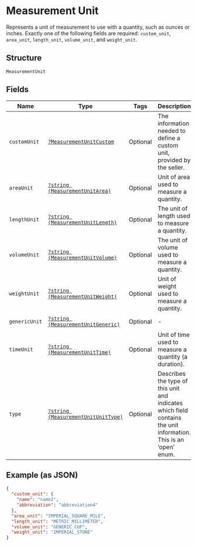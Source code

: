 
# Measurement Unit

Represents a unit of measurement to use with a quantity, such as ounces
or inches. Exactly one of the following fields are required: `custom_unit`,
`area_unit`, `length_unit`, `volume_unit`, and `weight_unit`.

## Structure

`MeasurementUnit`

## Fields

| Name | Type | Tags | Description | Getter | Setter |
|  --- | --- | --- | --- | --- | --- |
| `customUnit` | [`?MeasurementUnitCustom`](../../doc/models/measurement-unit-custom.md) | Optional | The information needed to define a custom unit, provided by the seller. | getCustomUnit(): ?MeasurementUnitCustom | setCustomUnit(?MeasurementUnitCustom customUnit): void |
| `areaUnit` | [`?string (MeasurementUnitArea)`](../../doc/models/measurement-unit-area.md) | Optional | Unit of area used to measure a quantity. | getAreaUnit(): ?string | setAreaUnit(?string areaUnit): void |
| `lengthUnit` | [`?string (MeasurementUnitLength)`](../../doc/models/measurement-unit-length.md) | Optional | The unit of length used to measure a quantity. | getLengthUnit(): ?string | setLengthUnit(?string lengthUnit): void |
| `volumeUnit` | [`?string (MeasurementUnitVolume)`](../../doc/models/measurement-unit-volume.md) | Optional | The unit of volume used to measure a quantity. | getVolumeUnit(): ?string | setVolumeUnit(?string volumeUnit): void |
| `weightUnit` | [`?string (MeasurementUnitWeight)`](../../doc/models/measurement-unit-weight.md) | Optional | Unit of weight used to measure a quantity. | getWeightUnit(): ?string | setWeightUnit(?string weightUnit): void |
| `genericUnit` | [`?string (MeasurementUnitGeneric)`](../../doc/models/measurement-unit-generic.md) | Optional | - | getGenericUnit(): ?string | setGenericUnit(?string genericUnit): void |
| `timeUnit` | [`?string (MeasurementUnitTime)`](../../doc/models/measurement-unit-time.md) | Optional | Unit of time used to measure a quantity (a duration). | getTimeUnit(): ?string | setTimeUnit(?string timeUnit): void |
| `type` | [`?string (MeasurementUnitUnitType)`](../../doc/models/measurement-unit-unit-type.md) | Optional | Describes the type of this unit and indicates which field contains the unit information. This is an ‘open’ enum. | getType(): ?string | setType(?string type): void |

## Example (as JSON)

```json
{
  "custom_unit": {
    "name": "name2",
    "abbreviation": "abbreviation4"
  },
  "area_unit": "IMPERIAL_SQUARE_MILE",
  "length_unit": "METRIC_MILLIMETER",
  "volume_unit": "GENERIC_CUP",
  "weight_unit": "IMPERIAL_STONE"
}
```

